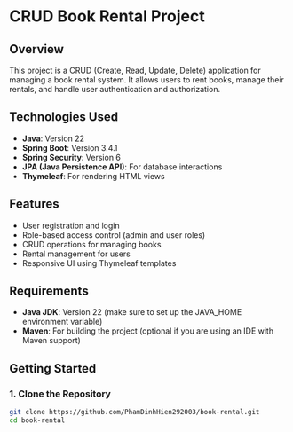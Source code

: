 # CRUD Book Rental Project

## Overview

This project is a CRUD (Create, Read, Update, Delete) application for managing a book rental system. It allows users to rent books, manage their rentals, and handle user authentication and authorization.

## Technologies Used

- **Java**: Version 22
- **Spring Boot**: Version 3.4.1
- **Spring Security**: Version 6
- **JPA (Java Persistence API)**: For database interactions
- **Thymeleaf**: For rendering HTML views

## Features

- User registration and login
- Role-based access control (admin and user roles)
- CRUD operations for managing books
- Rental management for users
- Responsive UI using Thymeleaf templates

## Requirements

- **Java JDK**: Version 22 (make sure to set up the JAVA_HOME environment variable)
- **Maven**: For building the project (optional if you are using an IDE with Maven support)

## Getting Started

### 1. Clone the Repository

```bash
git clone https://github.com/PhamDinhHien292003/book-rental.git
cd book-rental
